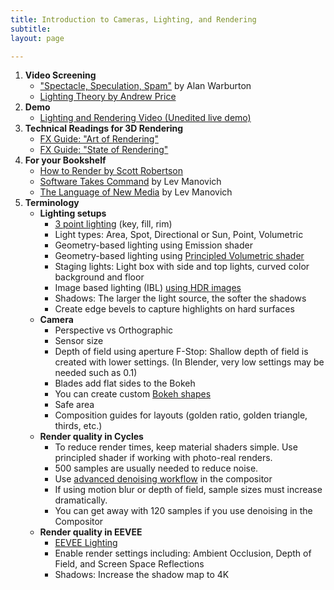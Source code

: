 ```yaml
---
title: Introduction to Cameras, Lighting, and Rendering
subtitle: 
layout: page

---
```

1. **Video Screening**
   * ["Spectacle, Speculation, Spam"](https://alanwarburton.co.uk/spectacle-speculation-spam) by Alan Warburton
   * [Lighting Theory by Andrew Price](https://www.youtube.com/playlist?list=PLjEaoINr3zgH9vCr47kSS5W8PEJBNIiwK "Lighting Theory by Andrew Price")
2. **Demo**
   * [Lighting and Rendering Video (Unedited live demo)](https://vimeo.com/456374066)
3. **Technical Readings for 3D Rendering**
   * [FX Guide: "Art of Rendering"](https://www.fxguide.com/featured/the-art-of-rendering/)
   * [FX Guide: "State of Rendering"](https://www.fxguide.com/fxfeatured/the-state-of-rendering/)
4. **For your Bookshelf**
   * [How to Render by Scott Robertson](https://www.amazon.com/How-Render-fundamentals-shadow-reflectivity/dp/1933492961/)
   * [Software Takes Command](http://manovich.net/index.php/projects/software-takes-command) by Lev Manovich
   * [The Language of New Media](http://manovich.net/index.php/projects/language-of-new-media) by Lev Manovich
5. **Terminology**
   * **Lighting setups**
     * [3 point lighting](https://m5designstudio.com/2011/maya-3d-tutorials/studio-three-point-lighting/) (key, fill, rim)
     * Light types: Area, Spot, Directional or Sun, Point, Volumetric
     * Geometry-based lighting using Emission shader
     * Geometry-based lighting using [Principled Volumetric shader](https://www.youtube.com/watch?v=AXjE-t6dFZ8)
     * Staging lights: Light box with side and top lights, curved color background and floor
     * Image based lighting (IBL) [using HDR images](https://area.autodesk.com/tutorials/studio-lighting/)
     * Shadows: The larger the light source, the softer the shadows
     * Create edge bevels to capture highlights on hard surfaces
   * **Camera**
     * Perspective vs Orthographic
     * Sensor size
     * Depth of field using aperture F-Stop: Shallow depth of field is created with lower settings. (In Blender, very low settings may be needed such as 0.1)
     * Blades add flat sides to the Bokeh
     * You can create custom [Bokeh shapes](https://blender.stackexchange.com/questions/133191/custom-bokeh-shapes)
     * Safe area
     * Composition guides for layouts (golden ratio, golden triangle, thirds, etc.)
   * **Render quality in Cycles**
     * To reduce render times, keep material shaders simple. Use principled shader if working with photo-real renders.
     * 500 samples are usually needed to reduce noise.
     * Use [advanced denoising workflow](https://www.youtube.com/watch?v=Pw-OxOHHu5I) in the compositor
     * If using motion blur or depth of field, sample sizes must increase dramatically.
     * You can get away with 120 samples if you use denoising in the Compositor
   * **Render quality in EEVEE**
     * [EEVEE Lighting](https://www.youtube.com/watch?v=MFNurQ1AF2I)
     * Enable render settings including: Ambient Occlusion, Depth of Field, and Screen Space Reflections
     * Shadows: Increase the shadow map to 4K
